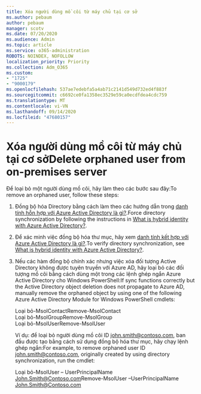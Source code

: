 ```yaml
---
title: Xóa người dùng mồ côi từ máy chủ tại cơ sở
ms.author: pebaum
author: pebaum
manager: scotv
ms.date: 07/20/2020
ms.audience: Admin
ms.topic: article
ms.service: o365-administration
ROBOTS: NOINDEX, NOFOLLOW
localization_priority: Priority
ms.collection: Adm_O365
ms.custom:
- "1725"
- "9000179"
ms.openlocfilehash: 537ae7edebfa5a4ab71c2141d549d732ed4f883f
ms.sourcegitcommit: c6692ce0fa1358ec3529e59ca0ecdfdea4cdc759
ms.translationtype: MT
ms.contentlocale: vi-VN
ms.lasthandoff: 09/14/2020
ms.locfileid: "47680157"
---
```

# <a name="delete-orphaned-user-from-on-premises-server"></a><span data-ttu-id="3f93a-102">Xóa người dùng mồ côi từ máy chủ tại cơ sở</span><span class="sxs-lookup"><span data-stu-id="3f93a-102">Delete orphaned user from on-premises server</span></span>

<span data-ttu-id="3f93a-103">Để loại bỏ một người dùng mồ côi, hãy làm theo các bước sau đây:</span><span class="sxs-lookup"><span data-stu-id="3f93a-103">To remove an orphaned user, follow these steps:</span></span>

1. <span data-ttu-id="3f93a-104">Đồng bộ hóa Directory bằng cách làm theo các hướng dẫn trong [danh tính hỗn hợp với Azure Active Directory là gì?](https://technet.microsoft.com/library/jj151771.aspx#bkmk_synchronizedirectories).</span><span class="sxs-lookup"><span data-stu-id="3f93a-104">Force directory synchronization by following the instructions in [What is hybrid identity with Azure Active Directory?](https://technet.microsoft.com/library/jj151771.aspx#bkmk_synchronizedirectories).</span></span>

2. <span data-ttu-id="3f93a-105">Để xác minh việc đồng bộ hóa thư mục, hãy xem [danh tính kết hợp với Azure Active Directory là gì?](https://technet.microsoft.com/library/jj151797.aspx).</span><span class="sxs-lookup"><span data-stu-id="3f93a-105">To verify directory synchronization, see [What is hybrid identity with Azure Active Directory?](https://technet.microsoft.com/library/jj151797.aspx).</span></span>

3. <span data-ttu-id="3f93a-106">Nếu các hàm đồng bộ chính xác nhưng việc xóa đối tượng Active Directory không được tuyên truyền với Azure AD, hãy loại bỏ các đối tượng mồ côi bằng cách dùng một trong các lệnh ghép ngắn Azure Active Directory cho Windows PowerShell:</span><span class="sxs-lookup"><span data-stu-id="3f93a-106">If sync functions correctly but the Active Directory object deletion does not propagate to Azure AD, manually remove the orphaned object by using one of the following Azure Active Directory Module for Windows PowerShell cmdlets:</span></span>

    <span data-ttu-id="3f93a-107">Loại bỏ-MsolContact</span><span class="sxs-lookup"><span data-stu-id="3f93a-107">Remove-MsolContact</span></span>  
    <span data-ttu-id="3f93a-108">Loại bỏ-MsolGroup</span><span class="sxs-lookup"><span data-stu-id="3f93a-108">Remove-MsolGroup</span></span>  
    <span data-ttu-id="3f93a-109">Loại bỏ-MsolUser</span><span class="sxs-lookup"><span data-stu-id="3f93a-109">Remove-MsolUser</span></span>

    <span data-ttu-id="3f93a-110">Ví dụ: để loại bỏ người dùng mồ côi ID john.smith@contoso.com, ban đầu được tạo bằng cách sử dụng đồng bộ hóa thư mục, hãy chạy lệnh ghép ngắn:</span><span class="sxs-lookup"><span data-stu-id="3f93a-110">For example, to remove orphaned user ID john.smith@contoso.com, originally created by using directory synchronization, run the cmdlet:</span></span>

    <span data-ttu-id="3f93a-111">Loại bỏ-MsolUser – UserPrincipalName John.Smith@Contoso.com</span><span class="sxs-lookup"><span data-stu-id="3f93a-111">Remove-MsolUser –UserPrincipalName John.Smith@Contoso.com</span></span>